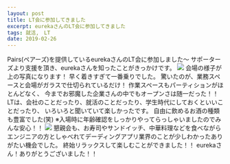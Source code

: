 ```yaml
---
layout: post
title: LT会に参加してきました
excerpt: eurekaさんのLT会に参加してきました
tags: 就活,　LT
date: 2019-02-26
---
```


Pairs(ペアーズ)を提供しているeurekaさんのLT会に参加しました～
サポーターズより支援を頂き、eurekaさんを知ったことがきっかけです。
<img src="https://harakeishi.github.io/cms.js-starter/assets/20190226_2.jpg">
会場の様子が上の写真になります！
早く着きすぎて一番乗りでした。
驚いたのが、業務スペースと会場がガラスで仕切られているだけ！
作業スペースもパーティションがほとんどなく、
今までお邪魔した企業さんの中でもオープンさは随一だった！！
LTは、会社のことだったり、就活のことだったり、学生時代にしておくといいことだったり、
いろいろと聞いていて楽しかったです。
自由に飲めるお酒の種類も豊富でした(笑)
※入場時に年齢確認をしっかりやってらっしゃいましたのでみんな安心！！
<img src="https://harakeishi.github.io/cms.js-starter/assets/20190226_1.jpg">
懇親会も、お寿司やサンドイッチ、中華料理などを食べながら
エンジニアの方としゃべれてデーディングアプリ業界のことが少しわかったありがたい機会でした。
終始リラックスして楽しむことができました！！
eurekaさん！ありがとうございました！！
